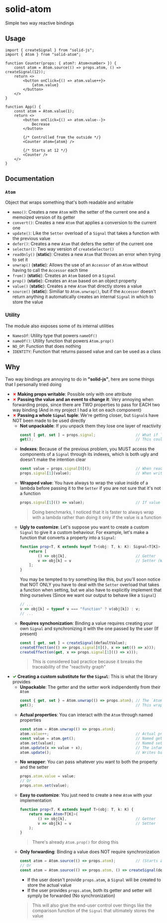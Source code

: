 
# solid-atom
Simple two way reactive bindings

## Usage
```tsx
import { createSignal } from "solid-js";
import { Atom } from "solid-atom";

function Counter(props: { atom?: Atom<number> }) {
    const atom = Atom.source(() => props.atom, () => createSignal(12));
    return <>
        <button onClick={() => atom.value++}>
            {atom.value}
        </button>
    </>
}

function App() {
    const atom = Atom.value(1);
    return <>
        <button onClick={() => atom.value--}>
            Decrease
        </button>

        {/* Controlled from the outside */}
        <Counter atom={atom} />

        {/* Starts at 12 */}
        <Counter />
    </>
}
```

## Documentation

### `Atom`
Object that wraps something that's both readable and writable
- `memo()`: Creates a new `Atom` with the setter of the current one and a memoized version of its getter
- `convert()`: Creates a new `Atom` that applies a conversion to the current one
- `update()`: Like the `Setter` overload of a `Signal` that takes a function with the previous value
- `defer()`: Creates a new `Atom` that defers the setter of the current one
- `selector()`: Two way version of `createSelector()`
- `readOnly()` (**static**): Creates a new `Atom` that throws an error when trying to set it
- `unwrap()` (**static**): Allows the use of an `Accessor` of an `Atom` without having to call the `Accessor` each time
- `from()` (**static**): Creates an `Atom` based on a `Signal`
- `prop()` (**static**): Creates an `Atom` based on an object property
- `value()` (**static**): Creates a new `Atom` that directly stores a value
- `source()` (**static**): Similiar to `Atom.unwrap()`, but if the `Accessor` doesn't return anything it automatically creates an internal `Signal` in which to store the value

### Utility
The module also exposes some of its internal utilities
- `NamesOf`: Utility type that powers `nameOf()`
- `nameOf()`: Utility function that powers `Atom.prop()`
- `NO_OP`: Function that does nothing
- `IDENTITY`: Function that returns passed value and can be used as a class

## Why
Two way bindings are annoying to do in **"solid-js"**, here are some things that I personally tried doing
- <b><span style="color: red;">✗</span> Making props writable</b>: Possible only with one attribute
- <b><span style="color: red;">✗</span> Passing the value and an event to change it</b>: Very annoying when forwarding props, since there are TWO properties to pass for EACH two way binding (And in my project I had a lot on each component)
- <b><span style="color: red;">✗</span> Passing a whole `Signal` tuple</b>: We're getting closer, but `Signal`s have NOT been made to be used directly
    - **Not unpackable**: If you unpack them they lose one layer of reactivity
        ```js
        const [ get, set ] = props.signal;                  // What if `props.signal` itself changes?
        get();                                              // This could be the `Accessor` of the OLD `Signal`
        ```
    - **Indexes**: Because of the previous problem, you MUST access the components of a `Signal` through its indexes, which is both ugly and doesn't make the intention clear
        ```js
        const value = props.signal[0]();                    // When reading
        props.signal[1](value);                             // When writing
        ```
    - **Wrapped value**: You have always to wrap the value inside of a lambda before passing it to the `Setter` if you are not sure that it's not a function
        ```js
        props.signal[1](() => value);                       // If value it's a function, it will get called if passed directly
        ```
        > Doing benchmarks, I noticed that it is faster to always wrap with a lambda rather than doing it only if the value is a function
    - **Ugly to customize**: Let's suppose you want to create a custom `Signal` to give it a custom behaviour. For example, let's make a function that converts a property into a `Signal`:
        ```ts
        function prop<T, K extends keyof T>(obj: T, k: K): Signal<T[K]> {
            return [
                () => obj[k],                               // Getter
                v => obj[k] = v                             // Setter (Wrong)
            ];
        }
        ```
        You may be tempted to try something like this, but you'll soon notice that NOT ONLY you have to deal with the `Setter` overload that takes a function when setting, but we also have to explicitly implement that thing ourselves (Since we want our output to behave like a `Signal`)
        ```js
        // ...
        v => obj[k] = typeof v === "function" ? v(obj[k]) : v;
        // ...
        ```
    - **Requires synchonization**: Binding a value requires creating your own `Signal` and synchronizing it with the one passed by the user (If present)
        ```ts
        const [ get, set ] = createSignal(defaultValue);
        createEffect(on(() => props.signal[0](), x => set(() => x)));
        createEffect(on(get, x => props.signal[1](() => x)));
        ```
        > This is considered bad practice because it breaks the traceability of the "reactivity graph"
- <b><span style="color: green;">✓</span> Creating a custom substitute for the `Signal`</b>: This is what the library provides
    - **Unpackable**: The getter and the setter work indipendently from their `Atom`
        ```js
        const { get, set } = Atom.unwrap(() => props.atom); // The `Atom` gets wrapped
        get();                                              // This wraps the getter of the original `Atom`
        ```
    - **Actual properties**: You can interact with the `Atom` through named properties
        ```js
        const atom = Atom.unwrap(() => props.atom);
        atom.value++;                                       // Actual property for both getting and setting the value
        const value = atom.get();                           // Named getter
        atom.set(value);                                    // Named setter
        atom.update(x => value + x);                        // The infamous setter overload that takes a function
        atom.update();                                      // Writes back the same value
        ```
    - **No wrapper**: You can pass whatever you want to both the property and the setter
        ```js
        props.atom.value = value;
        // Or
        props.atom.set(value);
        ```
    - **Easy to customize**: You just need to create a new `Atom` with your implementation
        ```ts
        function prop<T, K extends keyof T>(obj: T, k: K) {
            return new Atom<T[K]>(
                () => obj[k],                               // Getter
                v => obj[k] = v                             // Setter
            );
        }
        ```
        > There's already `Atom.prop()` for doing this
    - **Only forwarding**: Binding a value does NOT require synchronization
        ```ts
        const atom = Atom.source(() => props.atom);         // (Starts at `undefined` if there's no `Atom` from the user)
        // Or
        const atom = Atom.source(() => props.atom, () => createSignal(defaultValue));
        ```
        - If the user doesn't provide `props.atom`, a `Signal` will be created to store the actual value
        - If the user provides `props.atom`, both its getter and setter will symply be forwarded (No synchronization)
        > This will also give the end-user control over things like the comparison function of the `Signal` that ultimately stores the value